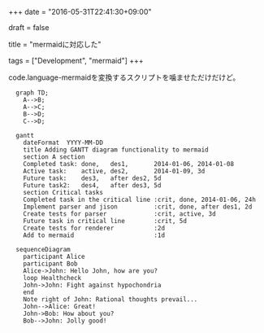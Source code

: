 +++
date = "2016-05-31T22:41:30+09:00"

draft = false

title = "mermaidに対応した"

tags = ["Development", "mermaid"]
+++

code.language-mermaidを変換するスクリプトを噛ませただけだけど。

``` mermaid
  graph TD;
    A-->B;
    A-->C;
    B-->D;
    C-->D;
```

``` mermaid
  gantt
    dateFormat  YYYY-MM-DD
    title Adding GANTT diagram functionality to mermaid
    section A section
    Completed task: done,   des1,       2014-01-06, 2014-01-08
    Active task:    active, des2,       2014-01-09, 3d
    Future task:    des3,   after des2, 5d
    Future task2:   des4,   after des3, 5d
    section Critical tasks
    Completed task in the critical line :crit, done, 2014-01-06, 24h
    Implement parser and jison          :crit, done, after des1, 2d
    Create tests for parser             :crit, active, 3d
    Future task in critical line        :crit, 5d
    Create tests for renderer           :2d
    Add to mermaid                      :1d
```

``` mermaid
  sequenceDiagram
    participant Alice
    participant Bob
    Alice->John: Hello John, how are you?
    loop Healthcheck
    John->John: Fight against hypochondria
    end
    Note right of John: Rational thoughts prevail...
    John-->Alice: Great!
    John->Bob: How about you?
    Bob-->John: Jolly good!
```
